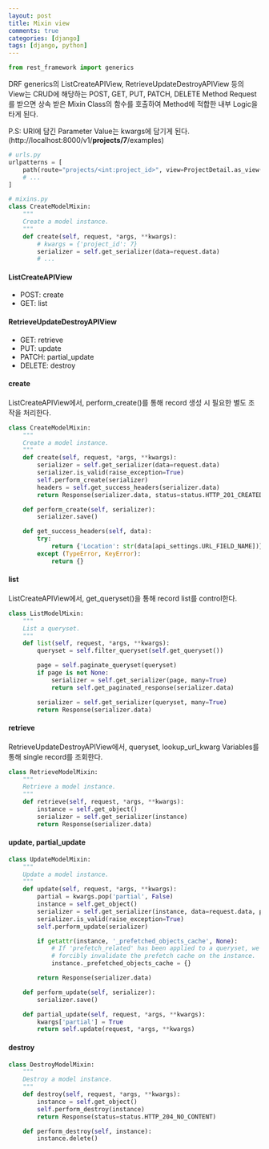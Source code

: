 ```yaml
---
layout: post
title: Mixin view
comments: true
categories: [django]
tags: [django, python]
---
```



```python
from rest_framework import generics
```
DRF generics의 ListCreateAPIView, RetrieveUpdateDestroyAPIView 등의 View는 CRUD에 해당하는 POST, GET, PUT, PATCH, DELETE 
Method Request를 받으면 상속 받은 Mixin Class의 함수를 호출하여 Method에 적합한 내부 Logic을 타게 된다.

P.S: URI에 담긴 Parameter Value는 kwargs에 담기게 된다.(http://localhost:8000/v1/**projects/7**/examples)
```python
# urls.py
urlpatterns = [
    path(route="projects/<int:project_id>", view=ProjectDetail.as_view(), name="project_detail"),
    # ...
]

# mixins.py
class CreateModelMixin:
    """
    Create a model instance.
    """
    def create(self, request, *args, **kwargs):
        # kwargs = {'project_id': 7}
        serializer = self.get_serializer(data=request.data)
        # ...
```

#### ListCreateAPIView
- POST: create
- GET: list

#### RetrieveUpdateDestroyAPIView
- GET: retrieve
- PUT: update
- PATCH: partial_update
- DELETE: destroy

#### create
ListCreateAPIView에서, perform_create()를 통해 record 생성 시 필요한 별도 조작을 처리한다.

```python
class CreateModelMixin:
    """
    Create a model instance.
    """
    def create(self, request, *args, **kwargs):
        serializer = self.get_serializer(data=request.data)
        serializer.is_valid(raise_exception=True)
        self.perform_create(serializer)
        headers = self.get_success_headers(serializer.data)
        return Response(serializer.data, status=status.HTTP_201_CREATED, headers=headers)

    def perform_create(self, serializer):
        serializer.save()

    def get_success_headers(self, data):
        try:
            return {'Location': str(data[api_settings.URL_FIELD_NAME])}
        except (TypeError, KeyError):
            return {}
```


#### list
ListCreateAPIView에서, get_queryset()을 통해 record list를 control한다.

```python
class ListModelMixin:
    """
    List a queryset.
    """
    def list(self, request, *args, **kwargs):
        queryset = self.filter_queryset(self.get_queryset())

        page = self.paginate_queryset(queryset)
        if page is not None:
            serializer = self.get_serializer(page, many=True)
            return self.get_paginated_response(serializer.data)

        serializer = self.get_serializer(queryset, many=True)
        return Response(serializer.data)
```

#### retrieve
RetrieveUpdateDestroyAPIView에서, queryset, lookup_url_kwarg Variables를 통해 single record를 조회한다.
```python
class RetrieveModelMixin:
    """
    Retrieve a model instance.
    """
    def retrieve(self, request, *args, **kwargs):
        instance = self.get_object()
        serializer = self.get_serializer(instance)
        return Response(serializer.data)
```

#### update, partial_update
```python
class UpdateModelMixin:
    """
    Update a model instance.
    """
    def update(self, request, *args, **kwargs):
        partial = kwargs.pop('partial', False)
        instance = self.get_object()
        serializer = self.get_serializer(instance, data=request.data, partial=partial)
        serializer.is_valid(raise_exception=True)
        self.perform_update(serializer)

        if getattr(instance, '_prefetched_objects_cache', None):
            # If 'prefetch_related' has been applied to a queryset, we need to
            # forcibly invalidate the prefetch cache on the instance.
            instance._prefetched_objects_cache = {}

        return Response(serializer.data)

    def perform_update(self, serializer):
        serializer.save()

    def partial_update(self, request, *args, **kwargs):
        kwargs['partial'] = True
        return self.update(request, *args, **kwargs)
```


#### destroy
```python
class DestroyModelMixin:
    """
    Destroy a model instance.
    """
    def destroy(self, request, *args, **kwargs):
        instance = self.get_object()
        self.perform_destroy(instance)
        return Response(status=status.HTTP_204_NO_CONTENT)

    def perform_destroy(self, instance):
        instance.delete()
```